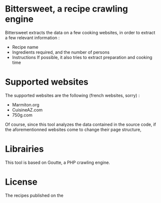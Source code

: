 # Bittersweet, a recipe crawling engine

Bittersweet extracts the data on a few cooking websites, in order to extract a few relevant information :

- Recipe name
- Ingredients required, and the number of persons
- Instructions
If possible, it also tries to extract preparation and cooking time

# Supported websites
The supported websites are the following (french websites, sorry) :
- Marmiton.org
- CuisineAZ.com
- 750g.com

Of course, since this tool analyzes the data contained in the source code, if the aforementionned websites come to change their page structure, 

# Librairies

This tool is based on Goutte, a PHP crawling engine.

# License

The recipes published on the